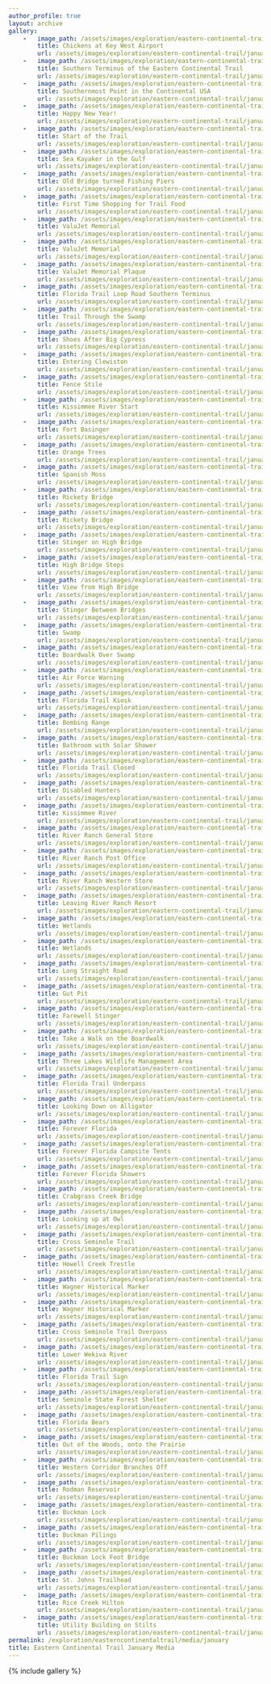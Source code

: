 ```yaml
---
author_profile: true
layout: archive
gallery:
    -   image_path: /assets/images/exploration/eastern-continental-trail/january/small/1-1.jpg
        title: Chickens at Key West Airport
        url: /assets/images/exploration/eastern-continental-trail/january/large/1-1.jpg
    -   image_path: /assets/images/exploration/eastern-continental-trail/january/small/1-2.jpg
        title: Southern Terminus of the Eastern Continental Trail
        url: /assets/images/exploration/eastern-continental-trail/january/large/1-2.jpg
    -   image_path: /assets/images/exploration/eastern-continental-trail/january/small/1-3.jpg
        title: Southernmost Point in the Continental USA
        url: /assets/images/exploration/eastern-continental-trail/january/large/1-3.jpg
    -   image_path: /assets/images/exploration/eastern-continental-trail/january/small/1-4.jpg
        title: Happy New Year!
        url: /assets/images/exploration/eastern-continental-trail/january/large/1-4.jpg
    -   image_path: /assets/images/exploration/eastern-continental-trail/january/small/1-5.jpg
        title: Start of the Trail
        url: /assets/images/exploration/eastern-continental-trail/january/large/1-5.jpg
    -   image_path: /assets/images/exploration/eastern-continental-trail/january/small/1-6.jpg
        title: Sea Kayaker in the Gulf
        url: /assets/images/exploration/eastern-continental-trail/january/large/1-6.jpg
    -   image_path: /assets/images/exploration/eastern-continental-trail/january/small/2-1.jpg
        title: Old Bridge turned Fishing Piers
        url: /assets/images/exploration/eastern-continental-trail/january/large/2-1.jpg
    -   image_path: /assets/images/exploration/eastern-continental-trail/january/small/7-1.jpg
        title: First Time Shopping for Trail Food
        url: /assets/images/exploration/eastern-continental-trail/january/large/7-1.jpg
    -   image_path: /assets/images/exploration/eastern-continental-trail/january/small/9-1.jpg
        title: ValuJet Memorial
        url: /assets/images/exploration/eastern-continental-trail/january/large/9-1.jpg
    -   image_path: /assets/images/exploration/eastern-continental-trail/january/small/9-2.jpg
        title: ValuJet Memorial
        url: /assets/images/exploration/eastern-continental-trail/january/large/9-2.jpg
    -   image_path: /assets/images/exploration/eastern-continental-trail/january/small/9-3.jpg
        title: ValuJet Memorial Plaque
        url: /assets/images/exploration/eastern-continental-trail/january/large/9-3.jpg
    -   image_path: /assets/images/exploration/eastern-continental-trail/january/small/10-1.jpg
        title: Florida Trail Loop Road Southern Terminus
        url: /assets/images/exploration/eastern-continental-trail/january/large/10-1.jpg
    -   image_path: /assets/images/exploration/eastern-continental-trail/january/small/10-2.jpg
        title: Trail Through the Swamp
        url: /assets/images/exploration/eastern-continental-trail/january/large/10-2.jpg
    -   image_path: /assets/images/exploration/eastern-continental-trail/january/small/11-1.jpg
        title: Shoes After Big Cypress
        url: /assets/images/exploration/eastern-continental-trail/january/large/11-1.jpg
    -   image_path: /assets/images/exploration/eastern-continental-trail/january/small/13-1.jpg
        title: Entering Clewiston
        url: /assets/images/exploration/eastern-continental-trail/january/large/13-1.jpg
    -   image_path: /assets/images/exploration/eastern-continental-trail/january/small/17-1.jpg
        title: Fence Stile
        url: /assets/images/exploration/eastern-continental-trail/january/large/17-1.jpg
    -   image_path: /assets/images/exploration/eastern-continental-trail/january/small/17-2.jpg
        title: Kissimmee River Start
        url: /assets/images/exploration/eastern-continental-trail/january/large/17-2.jpg
    -   image_path: /assets/images/exploration/eastern-continental-trail/january/small/17-3.jpg
        title: Fort Basinger
        url: /assets/images/exploration/eastern-continental-trail/january/large/17-3.jpg
    -   image_path: /assets/images/exploration/eastern-continental-trail/january/small/18-1.jpg
        title: Orange Trees
        url: /assets/images/exploration/eastern-continental-trail/january/large/18-1.jpg
    -   image_path: /assets/images/exploration/eastern-continental-trail/january/small/18-2.jpg
        title: Spanish Moss
        url: /assets/images/exploration/eastern-continental-trail/january/large/18-2.jpg
    -   image_path: /assets/images/exploration/eastern-continental-trail/january/small/18-3.jpg
        title: Rickety Bridge
        url: /assets/images/exploration/eastern-continental-trail/january/large/18-3.jpg
    -   image_path: /assets/images/exploration/eastern-continental-trail/january/small/18-4.jpg
        title: Rickety Bridge
        url: /assets/images/exploration/eastern-continental-trail/january/large/18-4.jpg
    -   image_path: /assets/images/exploration/eastern-continental-trail/january/small/18-5.jpg
        title: Stinger on High Bridge
        url: /assets/images/exploration/eastern-continental-trail/january/large/18-5.jpg
    -   image_path: /assets/images/exploration/eastern-continental-trail/january/small/18-6.jpg
        title: High Bridge Steps
        url: /assets/images/exploration/eastern-continental-trail/january/large/18-6.jpg
    -   image_path: /assets/images/exploration/eastern-continental-trail/january/small/18-7.jpg
        title: View from High Bridge
        url: /assets/images/exploration/eastern-continental-trail/january/large/18-7.jpg
    -   image_path: /assets/images/exploration/eastern-continental-trail/january/small/18-8.jpg
        title: Stinger Between Bridges
        url: /assets/images/exploration/eastern-continental-trail/january/large/18-8.jpg
    -   image_path: /assets/images/exploration/eastern-continental-trail/january/small/18-9.jpg
        title: Swamp
        url: /assets/images/exploration/eastern-continental-trail/january/large/18-9.jpg
    -   image_path: /assets/images/exploration/eastern-continental-trail/january/small/18-10.jpg
        title: Boardwalk Over Swamp
        url: /assets/images/exploration/eastern-continental-trail/january/large/18-10.jpg
    -   image_path: /assets/images/exploration/eastern-continental-trail/january/small/19-1.jpg
        title: Air Force Warning
        url: /assets/images/exploration/eastern-continental-trail/january/large/19-1.jpg
    -   image_path: /assets/images/exploration/eastern-continental-trail/january/small/19-2.jpg
        title: Florida Trail Kiosk
        url: /assets/images/exploration/eastern-continental-trail/january/large/19-2.jpg
    -   image_path: /assets/images/exploration/eastern-continental-trail/january/small/19-3.jpg
        title: Bombing Range
        url: /assets/images/exploration/eastern-continental-trail/january/large/19-3.jpg
    -   image_path: /assets/images/exploration/eastern-continental-trail/january/small/19-4.jpg
        title: Bathroom with Solar Shower
        url: /assets/images/exploration/eastern-continental-trail/january/large/19-4.jpg
    -   image_path: /assets/images/exploration/eastern-continental-trail/january/small/19-5.jpg
        title: Florida Trail Closed
        url: /assets/images/exploration/eastern-continental-trail/january/large/19-5.jpg
    -   image_path: /assets/images/exploration/eastern-continental-trail/january/small/19-6.jpg
        title: Disabled Hunters
        url: /assets/images/exploration/eastern-continental-trail/january/large/19-6.jpg
    -   image_path: /assets/images/exploration/eastern-continental-trail/january/small/19-7.jpg
        title: Kissimmee River
        url: /assets/images/exploration/eastern-continental-trail/january/large/19-7.jpg
    -   image_path: /assets/images/exploration/eastern-continental-trail/january/small/20-1.jpg
        title: River Ranch General Store
        url: /assets/images/exploration/eastern-continental-trail/january/large/20-1.jpg
    -   image_path: /assets/images/exploration/eastern-continental-trail/january/small/20-2.jpg
        title: River Ranch Post Office
        url: /assets/images/exploration/eastern-continental-trail/january/large/20-2.jpg
    -   image_path: /assets/images/exploration/eastern-continental-trail/january/small/20-3.jpg
        title: River Ranch Western Store
        url: /assets/images/exploration/eastern-continental-trail/january/large/20-3.jpg
    -   image_path: /assets/images/exploration/eastern-continental-trail/january/small/20-4.jpg
        title: Leaving River Ranch Resort
        url: /assets/images/exploration/eastern-continental-trail/january/large/20-4.jpg
    -   image_path: /assets/images/exploration/eastern-continental-trail/january/small/20-5.jpg
        title: Wetlands
        url: /assets/images/exploration/eastern-continental-trail/january/large/20-5.jpg
    -   image_path: /assets/images/exploration/eastern-continental-trail/january/small/20-6.jpg
        title: Wetlands
        url: /assets/images/exploration/eastern-continental-trail/january/large/20-6.jpg
    -   image_path: /assets/images/exploration/eastern-continental-trail/january/small/20-7.jpg
        title: Long Straight Road
        url: /assets/images/exploration/eastern-continental-trail/january/large/20-7.jpg
    -   image_path: /assets/images/exploration/eastern-continental-trail/january/small/20-8.jpg
        title: Gut Pit
        url: /assets/images/exploration/eastern-continental-trail/january/large/20-8.jpg
    -   image_path: /assets/images/exploration/eastern-continental-trail/january/small/21-1.jpg
        title: Farewell Stinger
        url: /assets/images/exploration/eastern-continental-trail/january/large/21-1.jpg
    -   image_path: /assets/images/exploration/eastern-continental-trail/january/small/21-2.jpg
        title: Take a Walk on the Boardwalk
        url: /assets/images/exploration/eastern-continental-trail/january/large/21-2.jpg
    -   image_path: /assets/images/exploration/eastern-continental-trail/january/small/21-3.jpg
        title: Three Lakes Wildlife Management Area
        url: /assets/images/exploration/eastern-continental-trail/january/large/21-3.jpg
    -   image_path: /assets/images/exploration/eastern-continental-trail/january/small/21-4.jpg
        title: Florida Trail Underpass
        url: /assets/images/exploration/eastern-continental-trail/january/large/21-4.jpg
    -   image_path: /assets/images/exploration/eastern-continental-trail/january/small/22-1.jpg
        title: Looking Down on Alligator
        url: /assets/images/exploration/eastern-continental-trail/january/large/22-1.jpg
    -   image_path: /assets/images/exploration/eastern-continental-trail/january/small/22-2.jpg
        title: Forever Florida
        url: /assets/images/exploration/eastern-continental-trail/january/large/22-2.jpg
    -   image_path: /assets/images/exploration/eastern-continental-trail/january/small/22-3.jpg
        title: Forever Florida Campsite Tents
        url: /assets/images/exploration/eastern-continental-trail/january/large/22-3.jpg
    -   image_path: /assets/images/exploration/eastern-continental-trail/january/small/22-4.jpg
        title: Forever Florida Showers
        url: /assets/images/exploration/eastern-continental-trail/january/large/22-4.jpg
    -   image_path: /assets/images/exploration/eastern-continental-trail/january/small/22-5.jpg
        title: Crabgrass Creek Bridge
        url: /assets/images/exploration/eastern-continental-trail/january/large/22-5.jpg
    -   image_path: /assets/images/exploration/eastern-continental-trail/january/small/24-1.jpg
        title: Looking up at Owl
        url: /assets/images/exploration/eastern-continental-trail/january/large/24-1.jpg
    -   image_path: /assets/images/exploration/eastern-continental-trail/january/small/25-1.jpg
        title: Cross Seminole Trail
        url: /assets/images/exploration/eastern-continental-trail/january/large/25-1.jpg
    -   image_path: /assets/images/exploration/eastern-continental-trail/january/small/25-2.jpg
        title: Howell Creek Trestle
        url: /assets/images/exploration/eastern-continental-trail/january/large/25-2.jpg
    -   image_path: /assets/images/exploration/eastern-continental-trail/january/small/25-3.jpg
        title: Wagner Historical Marker
        url: /assets/images/exploration/eastern-continental-trail/january/large/25-3.jpg
    -   image_path: /assets/images/exploration/eastern-continental-trail/january/small/25-4.jpg
        title: Wagner Historical Marker
        url: /assets/images/exploration/eastern-continental-trail/january/large/25-4.jpg
    -   image_path: /assets/images/exploration/eastern-continental-trail/january/small/25-5.jpg
        title: Cross Seminole Trail Overpass
        url: /assets/images/exploration/eastern-continental-trail/january/large/25-5.jpg
    -   image_path: /assets/images/exploration/eastern-continental-trail/january/small/26-1.jpg
        title: Lower Wekiva River 
        url: /assets/images/exploration/eastern-continental-trail/january/large/26-1.jpg
    -   image_path: /assets/images/exploration/eastern-continental-trail/january/small/26-2.jpg
        title: Florida Trail Sign
        url: /assets/images/exploration/eastern-continental-trail/january/large/26-2.jpg
    -   image_path: /assets/images/exploration/eastern-continental-trail/january/small/26-3.jpg
        title: Seminole State Forest Shelter
        url: /assets/images/exploration/eastern-continental-trail/january/large/26-3.jpg
    -   image_path: /assets/images/exploration/eastern-continental-trail/january/small/26-4.jpg
        title: Florida Bears
        url: /assets/images/exploration/eastern-continental-trail/january/large/26-4.jpg
    -   image_path: /assets/images/exploration/eastern-continental-trail/january/small/28-1.jpg
        title: Out of the Woods, onto the Prairie
        url: /assets/images/exploration/eastern-continental-trail/january/large/28-1.jpg
    -   image_path: /assets/images/exploration/eastern-continental-trail/january/small/28-2.jpg
        title: Western Corridor Branches Off
        url: /assets/images/exploration/eastern-continental-trail/january/large/28-2.jpg
    -   image_path: /assets/images/exploration/eastern-continental-trail/january/small/29-1.jpg
        title: Rodman Reservoir
        url: /assets/images/exploration/eastern-continental-trail/january/large/29-1.jpg
    -   image_path: /assets/images/exploration/eastern-continental-trail/january/small/29-2.jpg
        title: Buckman Lock
        url: /assets/images/exploration/eastern-continental-trail/january/large/29-2.jpg
    -   image_path: /assets/images/exploration/eastern-continental-trail/january/small/29-3.jpg
        title: Buckman Pilings
        url: /assets/images/exploration/eastern-continental-trail/january/large/29-3.jpg
    -   image_path: /assets/images/exploration/eastern-continental-trail/january/small/29-4.jpg
        title: Buckman Lock Foot Bridge
        url: /assets/images/exploration/eastern-continental-trail/january/large/29-4.jpg
    -   image_path: /assets/images/exploration/eastern-continental-trail/january/small/29-5.jpg
        title: St. Johns Trailhead
        url: /assets/images/exploration/eastern-continental-trail/january/large/29-5.jpg
    -   image_path: /assets/images/exploration/eastern-continental-trail/january/small/30-1.jpg
        title: Rice Creek Hilton
        url: /assets/images/exploration/eastern-continental-trail/january/large/30-1.jpg
    -   image_path: /assets/images/exploration/eastern-continental-trail/january/small/30-2.jpg
        title: Utility Building on Stilts
        url: /assets/images/exploration/eastern-continental-trail/january/large/30-2.jpg
permalink: /exploration/easterncontinentaltrail/media/january
title: Eastern Continental Trail January Media
---
```

<style type="text/css" rel="stylesheet">
@media (min-width: 37.5em) {
    figure img {
        height: 8em;
        object-fit: cover
    }
}
</style>
{% include gallery %}
